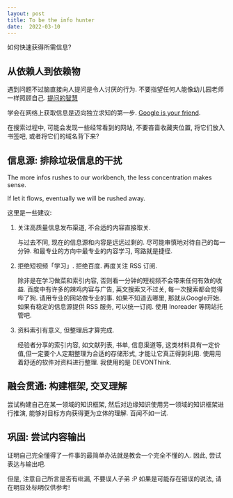 ```yaml
---
layout: post
title: To be the info hunter
date:  2022-03-10
---
```


如何快速获得所需信息?

## 从依赖人到依赖物

遇到问题不过脑直接向人提问是令人讨厌的行为. 不要指望任何人能像幼儿园老师一样照顾自己.
[提问的智慧](https://github.com/ryanhanwu/How-To-Ask-Questions-The-Smart-Way/blob/main/README-zh_CN.md)

学会在网络上获取信息是迈向独立求知的第一步. 
[Google is your friend](https://support.google.com/websearch/answer/134479?hl=en&ref_topic=3036132).

在搜索过程中, 可能会发现一些经常看到的网站, 不要吝啬收藏夹位置, 将它们放入书签吧, 或者将它们的域名背下来?

## 信息源: 排除垃圾信息的干扰

The more infos rushes to our workbench, the less concentration makes sense.

If let it flows, eventually we will be rushed away.

这里是一些建议:

1. 关注高质量信息发布渠道, 不合适的内容直接取关.

    与过去不同, 现在的信息源和内容是远远过剩的. 尽可能审慎地对待自己的每一分钟. 和最专业的方向中最专业的内容学习, 弯路就是捷径.

2. 拒绝短视频「学习」. 拒绝百度. 再度关注 RSS 订阅.

    除非是在学习做菜和索引内容, 否则看一分钟的短视频不会带来任何有效的收益. 百度中有许多的辣鸡内容与广告, 英文搜索又不过关, 每一次搜索都会觉得哔了狗. 请用专业的网站做专业的事. 如果不知道去哪里, 那就从Google开始. 如果有稳定的信息源提供 RSS 服务, 可以统一订阅. 使用 Inoreader 等网站托管吧.

3. 资料索引有意义, 但整理后才算完成.

    经验者分享的索引内容, 如文献列表, 书单, 信息渠道等, 这类材料具有一定价值,但一定要个人定期整理为合适的存储形式, 才能让它真正得到利用. 使用用着舒适的软件对资料进行整理. 我使用的是 DEVONThink.

## 融会贯通: 构建框架, 交叉理解

尝试构建自己在某一领域的知识框架, 然后对边缘知识使用另一领域的知识框架进行推演, 能够对目标方向获得更为立体的理解. 百闻不如一试.

## 巩固: 尝试内容输出

证明自己完全懂得了一件事的最简单办法就是教会一个完全不懂的人. 因此, 尝试表达与输出吧.

但是, 注意自己所言是否有纰漏, 不要误人子弟 :P 如果是可能存在错误的说法, 请在明显处标明仅供参考! 

